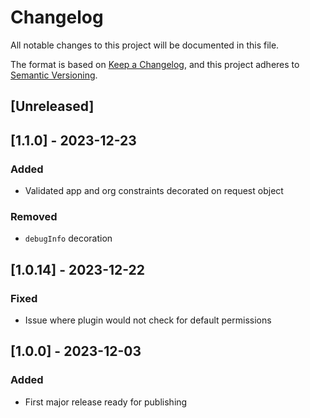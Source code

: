 # Changelog

All notable changes to this project will be documented in this file.

The format is based on [Keep a Changelog](https://keepachangelog.com/en/1.0.0/),
and this project adheres to [Semantic Versioning](https://semver.org/spec/v2.0.0.html).

## [Unreleased]

## [1.1.0] - 2023-12-23

### Added

- Validated app and org constraints decorated on request object

### Removed

- `debugInfo` decoration

## [1.0.14] - 2023-12-22

### Fixed

- Issue where plugin would not check for default permissions

## [1.0.0] - 2023-12-03

### Added

- First major release ready for publishing
